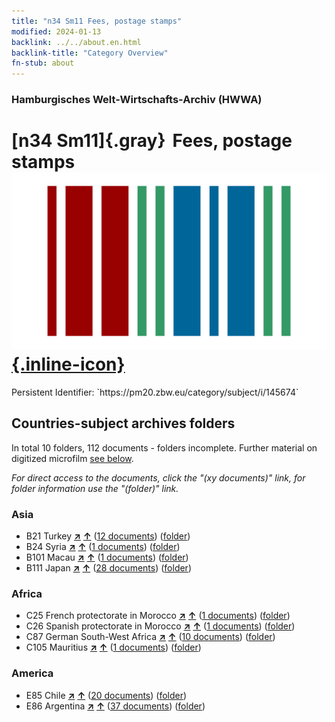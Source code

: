 ```yaml
---
title: "n34 Sm11 Fees, postage stamps"
modified: 2024-01-13
backlink: ../../about.en.html
backlink-title: "Category Overview"
fn-stub: about
---
```


### Hamburgisches Welt-Wirtschafts-Archiv (HWWA)

# [n34 Sm11]{.gray}&#8201; Fees, postage stamps &#160; [![Wikidata](/images/Wikidata-logo.svg "Wikidata"){.inline-icon}](http://www.wikidata.org/entity/Q104711255)

<div class="hint">Persistent Identifier: `https://pm20.zbw.eu/category/subject/i/145674`</div>







## Countries-subject archives folders







In total 10 folders, 112 documents - folders incomplete. Further material on digitized microfilm [see below](#filmsections).

_For direct access to the documents, click the "(xy documents)" link, for folder information use the "(folder)" link._



### Asia

- B21 Turkey [**&nearr;**](../../../geo/i/141111/about.en.html "Turkey (all folders)") [**&uarr;**](../../../geo/about.en.html#B21 "Country category system") (<a href="https://pm20.zbw.eu/iiifview/folder/sh/141111,145674" title="about: Turkey : Fees, postage stamps" target="_blank">12 documents</a>) ([folder](../../../../folder/sh/1411xx/141111/1456xx/145674/about.en.html))
- B24 Syria [**&nearr;**](../../../geo/i/141114/about.en.html "Syria (all folders)") [**&uarr;**](../../../geo/about.en.html#B24 "Country category system") (<a href="https://pm20.zbw.eu/iiifview/folder/sh/141114,145674" title="about: Syria : Fees, postage stamps" target="_blank">1 documents</a>) ([folder](../../../../folder/sh/1411xx/141114/1456xx/145674/about.en.html))
- B101 Macau [**&nearr;**](../../../geo/i/141267/about.en.html "Macau (all folders)") [**&uarr;**](../../../geo/about.en.html#B101 "Country category system") (<a href="https://pm20.zbw.eu/iiifview/folder/sh/141267,145674" title="about: Macau : Fees, postage stamps" target="_blank">1 documents</a>) ([folder](../../../../folder/sh/1412xx/141267/1456xx/145674/about.en.html))
- B111 Japan [**&nearr;**](../../../geo/i/141272/about.en.html "Japan (all folders)") [**&uarr;**](../../../geo/about.en.html#B111 "Country category system") (<a href="https://pm20.zbw.eu/iiifview/folder/sh/141272,145674" title="about: Japan : Fees, postage stamps" target="_blank">28 documents</a>) ([folder](../../../../folder/sh/1412xx/141272/1456xx/145674/about.en.html))

### Africa

- C25 French protectorate in Morocco [**&nearr;**](../../../geo/i/141358/about.en.html "French protectorate in Morocco (all folders)") [**&uarr;**](../../../geo/about.en.html#C25 "Country category system") (<a href="https://pm20.zbw.eu/iiifview/folder/sh/141358,145674" title="about: French protectorate in Morocco : Fees, postage stamps" target="_blank">1 documents</a>) ([folder](../../../../folder/sh/1413xx/141358/1456xx/145674/about.en.html))
- C26 Spanish protectorate in Morocco [**&nearr;**](../../../geo/i/141359/about.en.html "Spanish protectorate in Morocco (all folders)") [**&uarr;**](../../../geo/about.en.html#C26 "Country category system") (<a href="https://pm20.zbw.eu/iiifview/folder/sh/141359,145674" title="about: Spanish protectorate in Morocco : Fees, postage stamps" target="_blank">1 documents</a>) ([folder](../../../../folder/sh/1413xx/141359/1456xx/145674/about.en.html))
- C87 German South-West Africa [**&nearr;**](../../../geo/i/141450/about.en.html "German South-West Africa (all folders)") [**&uarr;**](../../../geo/about.en.html#C87 "Country category system") (<a href="https://pm20.zbw.eu/iiifview/folder/sh/141450,145674" title="about: German South-West Africa : Fees, postage stamps" target="_blank">10 documents</a>) ([folder](../../../../folder/sh/1414xx/141450/1456xx/145674/about.en.html))
- C105 Mauritius [**&nearr;**](../../../geo/i/141469/about.en.html "Mauritius (all folders)") [**&uarr;**](../../../geo/about.en.html#C105 "Country category system") (<a href="https://pm20.zbw.eu/iiifview/folder/sh/141469,145674" title="about: Mauritius : Fees, postage stamps" target="_blank">1 documents</a>) ([folder](../../../../folder/sh/1414xx/141469/1456xx/145674/about.en.html))

### America

- E85 Chile [**&nearr;**](../../../geo/i/141691/about.en.html "Chile (all folders)") [**&uarr;**](../../../geo/about.en.html#E85 "Country category system") (<a href="https://pm20.zbw.eu/iiifview/folder/sh/141691,145674" title="about: Chile : Fees, postage stamps" target="_blank">20 documents</a>) ([folder](../../../../folder/sh/1416xx/141691/1456xx/145674/about.en.html))
- E86 Argentina [**&nearr;**](../../../geo/i/141692/about.en.html "Argentina (all folders)") [**&uarr;**](../../../geo/about.en.html#E86 "Country category system") (<a href="https://pm20.zbw.eu/iiifview/folder/sh/141692,145674" title="about: Argentina : Fees, postage stamps" target="_blank">37 documents</a>) ([folder](../../../../folder/sh/1416xx/141692/1456xx/145674/about.en.html))



<a id="filmsections" />













